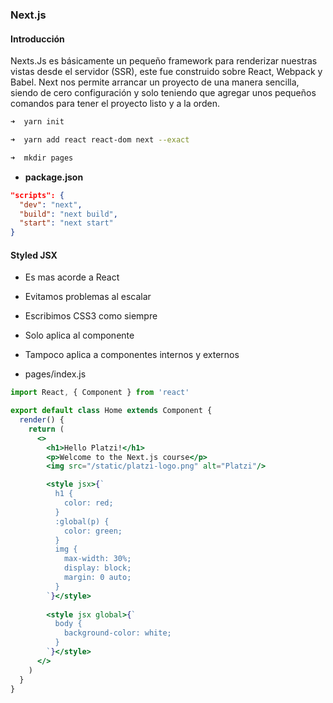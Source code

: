 ### Next.js

#### Introducción

Nexts.Js es básicamente un pequeño framework para renderizar nuestras vistas desde el servidor (SSR), este fue construido sobre React, Webpack y Babel. Next nos permite arrancar un proyecto de una manera sencilla, siendo de cero configuración y solo teniendo que agregar unos pequeños comandos para tener el proyecto listo y a la orden.

```bash
➜  yarn init

➜  yarn add react react-dom next --exact

➜  mkdir pages
```

- **package.json**

```json
"scripts": {
  "dev": "next",
  "build": "next build",
  "start": "next start"
}
```

#### Styled JSX

- Es mas acorde a React
- Evitamos problemas al escalar
- Escribimos CSS3 como siempre
- Solo aplica al componente
- Tampoco aplica a componentes internos y externos

- pages/index.js

```jsx
import React, { Component } from 'react'

export default class Home extends Component {
  render() {
    return (
      <>
        <h1>Hello Platzi!</h1>
        <p>Welcome to the Next.js course</p>
        <img src="/static/platzi-logo.png" alt="Platzi"/>

        <style jsx>{`
          h1 {
            color: red;
          }
          :global(p) {
            color: green;
          }
          img {
            max-width: 30%;
            display: block;
            margin: 0 auto;
          }
        `}</style>
        
        <style jsx global>{`
          body {
            background-color: white;
          }
        `}</style>
      </>
    )
  }
}
```

#### 